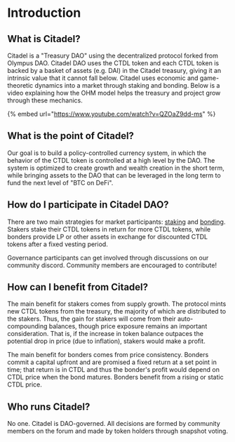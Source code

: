 # Introduction

## What is Citadel?

Citadel is a "Treasury DAO" using the decentralized protocol forked from Olympus DAO. Citadel DAO uses the CTDL token and each CTDL token is backed by a basket of assets (e.g. DAI) in the Citadel treasury, giving it an intrinsic value that it cannot fall below. Citadel uses economic and game-theoretic dynamics into a market through staking and bonding. Below is a video explaining how the OHM model helps the treasury and project grow through these mechanics.

{% embed url="https://www.youtube.com/watch?v=QZOaZ9dd-ms" %}

## What is the point of Citadel?

Our goal is to build a policy-controlled currency system, in which the behavior of the CTDL token is controlled at a high level by the DAO. The system is optimized to create growth and wealth creation in the short term, while bringing assets to the DAO that can be leveraged in the long term to fund the next level of "BTC on DeFi".

## How do I participate in Citadel DAO?

There are two main strategies for market participants: [staking](basics/staking.md) and [bonding](basics/bonding.md). Stakers stake their CTDL tokens in return for more CTDL tokens, while bonders provide LP or other assets in exchange for discounted CTDL tokens after a fixed vesting period.

Governance participants can get involved through discussions on our community discord. Community members are encouraged to contribute!

## How can I benefit from Citadel?

The main benefit for stakers comes from supply growth. The protocol mints new CTDL tokens from the treasury, the majority of which are distributed to the stakers. Thus, the gain for stakers will come from their auto-compounding balances, though price exposure remains an important consideration. That is, if the increase in token balance outpaces the potential drop in price (due to inflation), stakers would make a profit.

The main benefit for bonders comes from price consistency. Bonders commit a capital upfront and are promised a fixed return at a set point in time; that return is in CTDL and thus the bonder's profit would depend on CTDL price when the bond matures. Bonders benefit from a rising or static CTDL price.

## Who runs Citadel?

No one. Citadel is DAO-governed. All decisions are formed by community members on the forum and made by token holders through snapshot voting.
